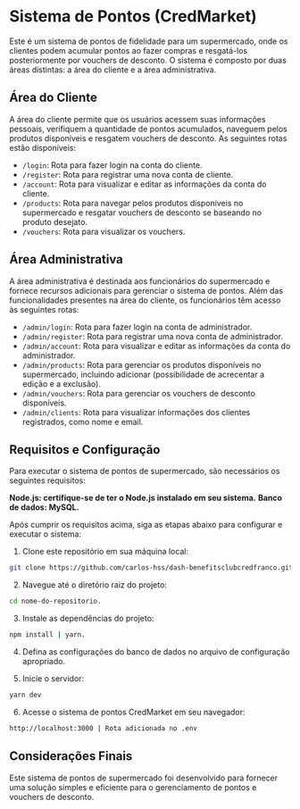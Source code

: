 # Sistema de Pontos (CredMarket)
Este é um sistema de pontos de fidelidade para um supermercado, onde os clientes podem acumular pontos ao fazer compras e resgatá-los posteriormente por vouchers de desconto. O sistema é composto por duas áreas distintas: a área do cliente e a área administrativa.

## Área do Cliente
A área do cliente permite que os usuários acessem suas informações pessoais, verifiquem a quantidade de pontos acumulados, naveguem pelos produtos disponíveis e resgatem vouchers de desconto. As seguintes rotas estão disponíveis:

- `/login`: Rota para fazer login na conta do cliente.
- `/register`: Rota para registrar uma nova conta de cliente.
- `/account`: Rota para visualizar e editar as informações da conta do cliente.
- `/products`: Rota para navegar pelos produtos disponíveis no supermercado e resgatar vouchers de desconto se baseando no produto desejato.
- `/vouchers`: Rota para visualizar os vouchers.

## Área Administrativa
A área administrativa é destinada aos funcionários do supermercado e fornece recursos adicionais para gerenciar o sistema de pontos. Além das funcionalidades presentes na área do cliente, os funcionários têm acesso às seguintes rotas:

- `/admin/login`: Rota para fazer login na conta de administrador.
- `/admin/register`: Rota para registrar uma nova conta de administrador.
- `/admin/account`: Rota para visualizar e editar as informações da conta do administrador.
- `/admin/products`: Rota para gerenciar os produtos disponíveis no supermercado, incluindo adicionar (possibilidade de acrecentar a edição e a exclusão).
- `/admin/vouchers`: Rota para gerenciar os vouchers de desconto disponíveis.
- `/admin/clients`: Rota para visualizar informações dos clientes registrados, como nome e email.

## Requisitos e Configuração
Para executar o sistema de pontos de supermercado, são necessários os seguintes requisitos:

**Node.js: certifique-se de ter o Node.js instalado em seu sistema.**
**Banco de dados: MySQL.**

Após cumprir os requisitos acima, siga as etapas abaixo para configurar e executar o sistema:

1. Clone este repositório em sua máquina local:
```bash
git clone https://github.com/carlos-hss/dash-benefitsclubcredfranco.git.
```

2. Navegue até o diretório raiz do projeto:
```bash
cd nome-do-repositorio.
```

3. Instale as dependências do projeto:
```bash
npm install | yarn.
```

4. Defina as configurações do banco de dados no arquivo de configuração apropriado.

5. Inicie o servidor:
```bash
yarn dev
```
6. Acesse o sistema de pontos CredMarket em seu navegador:
```bash
http://localhost:3000 | Rota adicionada no .env
```

## Considerações Finais
Este sistema de pontos de supermercado foi desenvolvido para fornecer uma solução simples e eficiente para o gerenciamento de pontos e vouchers de desconto.